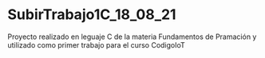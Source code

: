 # SubirTrabajo1C_18_08_21
Proyecto realizado en leguaje C de la materia Fundamentos de Pramación
y utilizado como primer trabajo para el curso CodigoIoT
